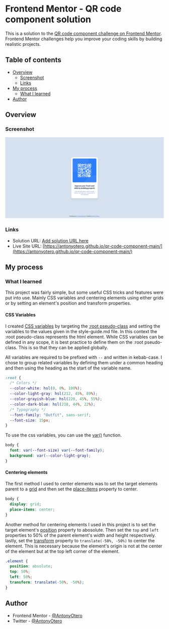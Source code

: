 # Frontend Mentor - QR code component solution

This is a solution to the [QR code component challenge on Frontend Mentor](https://www.frontendmentor.io/challenges/qr-code-component-iux_sIO_H). Frontend Mentor challenges help you improve your coding skills by building realistic projects. 

## Table of contents

- [Overview](#overview)
  - [Screenshot](#screenshot)
  - [Links](#links)
- [My process](#my-process)
  - [What I learned](#what-i-learned)
- [Author](#author)

## Overview

### Screenshot

![](./images/screenshot.png)

### Links

- Solution URL: [Add solution URL here](https://your-solution-url.com)
- Live Site URL: [https://antonyotero.github.io/qr-code-component-main/](https://antonyotero.github.io/qr-code-component-main/)

## My process

### What I learned


This project was fairly simple, but some useful CSS tricks and features were put into use. Mainly CSS variables and centering elements using either grids or by setting an element's position and transform properties.

#### __CSS Variables__

I created [CSS variables](https://developer.mozilla.org/en-US/docs/Web/CSS/Using_CSS_custom_properties) by targeting the [:root pseudo-class](https://developer.mozilla.org/en-US/docs/Web/CSS/:root) and setting the variables to the values given in the style-guide.md file. In this context the :root pseudo-class represents the html element. While CSS variables can be defined in any scope, it is best practice to define them on the :root pseudo-class. This is so that they can be applied globally.

All variables are required to be prefixed with `--` and written in kebab-case. I chose to group related variables by defining them under a common heading and then using the heading as the start of the variable name.

```css
:root {
  /* Colors */
  --color-white: hsl(0, 0%, 100%);
  --color-light-gray: hsl(212, 45%, 89%);
  --color-grayish-blue: hsl(220, 45%, 55%);
  --color-dark-blue: hsl(218, 44%, 22%);
  /* Typography */
  --font-family: "Outfit", sans-serif;
  --font-size: 15px;
}
```

To use the css variables, you can use the [var()](https://developer.mozilla.org/en-US/docs/Web/CSS/var) function.

```css
body {
  font: var(--font-size) var(--font-family);
  background: var(--color-light-gray);
}
```

#### __Centering elements__

The first method I used to center elements was to set the target elements parent to a [grid](https://developer.mozilla.org/en-US/docs/Web/CSS/CSS_Grid_Layout) and then set the [place-items](https://developer.mozilla.org/en-US/docs/Web/CSS/place-items) property to center.

```css
body {
  display: grid;
  place-items: center;
}
```

Another method for centering elements I used in this project is to set the target element's [position](https://developer.mozilla.org/en-US/docs/Web/CSS/position) property to abosolute. Then set the `top` and `left` properties to 50% of the parent element's width and height respectively. lastly, set the [transform](https://developer.mozilla.org/en-US/docs/Web/CSS/transform) property to `translate(-50%, -50%)` to center the element. This is necessary because the element's origin is not at the center of the element but at the top left corner of the element.

```css
.element {
  position: absolute;
  top: 50%;
  left: 50%;
  transform: translate(-50%, -50%);
}
```

## Author

- Frontend Mentor - [@AntonyOtero](https://www.frontendmentor.io/profile/AntonyOtero)
- Twitter - [@AntonyOtero](https://twitter.com/AntonyOtero)
